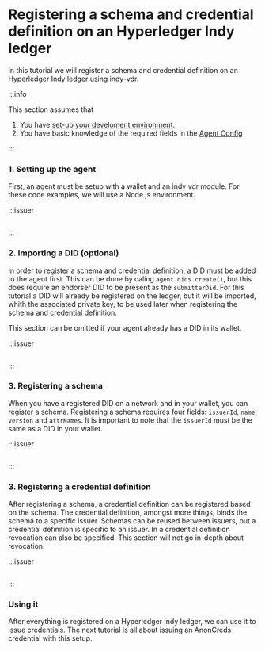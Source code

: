 # Registering a schema and credential definition on an Hyperledger Indy ledger

In this tutorial we will register a schema and
credential definition on an Hyperledger Indy ledger
using
[indy-vdr](https://github.com/hyperledger/indy-vdr).

:::info

This section assumes that

1. You have [set-up your develoment environment](../getting-started).
1. You have basic knowledge of the required fields in the [Agent Config](./agent-config)

:::

### 1. Setting up the agent

First, an agent must be setup with a wallet and an indy vdr module. For these
code examples, we will use a Node.js environment.

:::issuer

```typescript showLineNumbers register-schema-and-cred-def.ts section-1

```

:::

### 2. Importing a DID (optional)

In order to register a schema and credential definition, a DID must be added to
the agent first. This can be done by caling `agent.dids.create()`, but this
does require an endorser DID to be present as the `submitterDid`. For this
tutorial a DID will already be registered on the ledger, but it will be
imported, whith the associated private key, to be used later when registering
the schema and credential definition.

This section can be omitted if your agent already has a DID in its wallet.

:::issuer

```typescript showLineNumbers register-schema-and-cred-def.ts section-2

```

:::

### 3. Registering a schema

When you have a registered DID on a network and in your wallet, you can
register a schema. Registering a schema requires four fields: `issuerId`,
`name`, `version` and `attrNames`. It is important to note that the `issuerId`
must be the same as a DID in your wallet.

:::issuer

```typescript showLineNumbers register-schema-and-cred-def.ts section-3

```

:::

### 3. Registering a credential definition

After registering a schema, a credential definition can be registered based on
the schema. The credential definition, amongst more things, binds the schema to
a specific issuer. Schemas can be reused between issuers, but a credential
definition is specific to an issuer. In a credential definition revocation can
also be specified. This section will not go in-depth about revocation.

:::issuer

```typescript showLineNumbers register-schema-and-cred-def.ts section-4

```

:::

### Using it

After everything is registered on a Hyperledger Indy ledger, we can use it to
issue credentials. The next tutorial is all about issuing an AnonCreds
credential with this setup.

